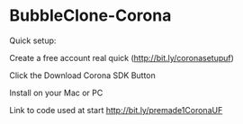 # BubbleClone-Corona

Quick setup:

Create a free account real quick
(http://bit.ly/coronasetupuf)

Click the Download Corona SDK Button

Install on your Mac or PC


Link to code used at start 
http://bit.ly/premade1CoronaUF

